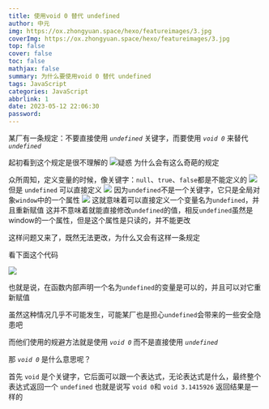 ```yaml
---
title: 使用void 0 替代 undefined
author: 中元
img: https://ox.zhongyuan.space/hexo/featureimages/3.jpg
coverImg: https://ox.zhongyuan.space/hexo/featureimages/3.jpg
top: false
cover: false
toc: false
mathjax: false
summary: 为什么要使用void 0 替代 undefined
tags: JavaScript
categories: JavaScript
abbrlink: 1
date: 2023-05-12 22:06:30
password:
---
```


某厂有一条规定：不要直接使用 *`undefined`* 关键字，而要使用 *`void 0`* 来替代 *`undefined`* 

起初看到这个规定是很不理解的
![疑惑](https://ox.zhongyuan.space/hexo/articleIllustrations/other/%E7%96%91%E6%83%91.jpg)
为什么会有这么奇葩的规定

众所周知，定义变量的时候，像关键字：`null`、`true`、`false`都是不能定义的
![](https://ox.zhongyuan.space/hexo/articleIllustrations/other/0.jpg)
但是 `undefined` 可以直接定义
![](https://ox.zhongyuan.space/hexo/articleIllustrations/other/undefined.jpg)
因为`undefined`不是一个关键字，它只是全局对象`window`中的一个属性
![](https://ox.zhongyuan.space/hexo/articleIllustrations/other/undefinedInWindow.jpg)
这就意味着可以直接定义一个变量名为`undefined`，并且重新赋值
这并不意味着就能直接修改`undefined`的值，相反`undefined`虽然是window的一个属性，但是这个属性是只读的，并不能更改

这样问题又来了，既然无法更改，为什么又会有这样一条规定

看下面这个代码

![](https://ox.zhongyuan.space/hexo/articleIllustrations/other/1.jpg)

也就是说，在函数内部声明一个名为`undefined`的变量是可以的，并且可以对它重新赋值

虽然这种情况几乎不可能发生，可能某厂也是担心`undefined`会带来的一些安全隐患吧

而他们使用的规避方法就是使用 *`void 0`* 而不是直接使用 *`undefined`*

那 *`void 0`* 是什么意思呢？

首先 `void` 是个关键字，它后面可以跟一个表达式，无论表达式是什么，最终整个表达式返回一个 `undefined`
也就是说写 `void 0`和 `void 3.1415926`
返回结果是一样的

